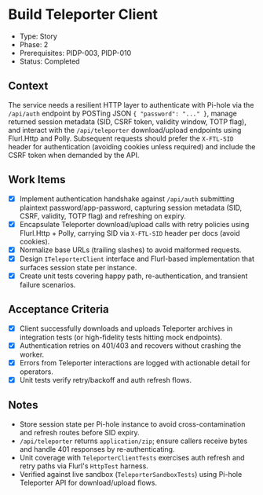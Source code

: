 # Build Teleporter Client
- Type: Story
- Phase: 2
- Prerequisites: PIDP-003, PIDP-010
- Status: Completed

## Context
The service needs a resilient HTTP layer to authenticate with Pi-hole via the `/api/auth` endpoint by POSTing JSON `{ "password": "..." }`, manage returned session metadata (SID, CSRF token, validity window, TOTP flag), and interact with the `/api/teleporter` download/upload endpoints using Flurl.Http and Polly. Subsequent requests should prefer the `X-FTL-SID` header for authentication (avoiding cookies unless required) and include the CSRF token when demanded by the API.

## Work Items
- [x] Implement authentication handshake against `/api/auth` submitting plaintext password/app-password, capturing session metadata (SID, CSRF, validity, TOTP flag) and refreshing on expiry.
- [x] Encapsulate Teleporter download/upload calls with retry policies using Flurl.Http + Polly, carrying SID via `X-FTL-SID` header per docs (avoid cookies).
- [x] Normalize base URLs (trailing slashes) to avoid malformed requests.
- [x] Design `ITeleporterClient` interface and Flurl-based implementation that surfaces session state per instance.
- [x] Create unit tests covering happy path, re-authentication, and transient failure scenarios.

## Acceptance Criteria
- [x] Client successfully downloads and uploads Teleporter archives in integration tests (or high-fidelity tests hitting mock endpoints).
- [x] Authentication retries on 401/403 and recovers without crashing the worker.
- [x] Errors from Teleporter interactions are logged with actionable detail for operators.
- [x] Unit tests verify retry/backoff and auth refresh flows.

## Notes
- Store session state per Pi-hole instance to avoid cross-contamination and refresh routes before SID expiry.
- `/api/teleporter` returns `application/zip`; ensure callers receive bytes and handle 401 responses by re-authenticating.
- Unit coverage with `TeleporterClientTests` exercises auth refresh and retry paths via Flurl's `HttpTest` harness.
- Verified against live sandbox (`TeleporterSandboxTests`) using Pi-hole Teleporter API for download/upload flows.
